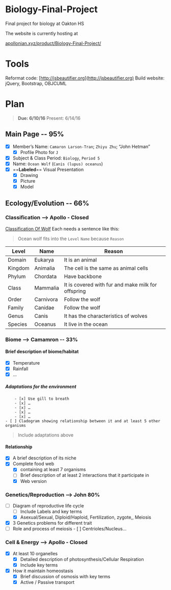 # Biology-Final-Project
Final project for biology at Oakton HS

The website is currently hosting at

[apollonian.xyz/product/Biology-Final-Project/](http://apollonian.xyz/product/Biology-Final-Project/)

# Tools
Reformat code: [http://jsbeautifier.org](http://jsbeautifier.org)
Build website: jQuery, Bootstrap, OBJCUML

# Plan
> **Due: 6/10/16**
> Present: 6/14/16

## Main Page -- 95%
- [x] Member’s Name: `Camaron Larson-Tran`; `Zhiyu Zhu`; “John Hetman”
	- [x] Profile Photo for `J`
- [x] Subject & Class Period: `Biology`, `Period 5`
- [x] Name: `Ocean Wolf` (`Canis (lupus) oceanus`)
- [x] ==**Labeled**== Visual Presentation
	- [x] Drawing
	- [x] Picture
	- [x] Model

## Ecology/Evolution -- 66%
### Classification —> Apollo - Closed
[Classification Of Wolf](https://en.wikipedia.org/wiki/Canis)
Each needs a sentence like this:
> Ocean wolf fits into the `Level` `Name` because `Reason`

|Level|Name|Reason|
|---|---|---|
|Domain|Eukarya|It is an animal|  
|Kingdom|Animalia|The cell is the same as animal cells|
|Phylum|Chordata|Have backbone|
|Class|Mammalia|It is covered with fur and make milk for offspring|
|Order|Carnivora|Follow the wolf|
|Family|Canidae|Follow the wolf|
|Genus|Canis|It has the characteristics of wolves|
|Species|Oceanus|It live in the ocean|

### Biome —> Camamron -- 33%
#### Brief description of biome/habitat
- [x] Temperature
- [x] Rainfall
- [x] …

##### Adaptations for the environment
		- [x] Use gill to breath
		- [x] …
		- [x] …
		- [x] …
		- [x] …
	- [ ] Cladogram showing relationship between it and at least 5 other organisms
> Include adaptations above

#### Relationship
- [x] A brief description of its niche
- [x] Complete food web 
	- [x] containing at least 7 organisms
	- [ ] Brief description of at least 2 interactions that it participate in
	- [x] Web version

### Genetics/Reproduction —> John 80%
- [ ] Diagram of reproductive life cycle
	- [ ] Include Labels and key terms
	- [x] Asexual/Sexual, Diploid/Haploid, Fertilization, zygote,, Meiosis
- [x] 3 Genetics problems for different trait
- [ ] Role and process of meiosis
		- [ ] Centrioles/Nucleus…

### Cell & Energy —> Apollo - Closed
- [x] At least 10 organelles
	- [x] Detailed description of photosynthesis/Cellular Respiration
	- [x] Include key terms
- [x] How it maintain homeostasis
	- [x] Brief discussion of osmosis with key terms
	- [x] Active / Passive transport